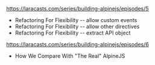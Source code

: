 https://laracasts.com/series/building-alpinejs/episodes/5

- Refactoring For Flexibility -- allow custom events
- Refactoring For Flexibility -- allow other directives
- Refactoring For Flexibility -- extract API object

https://laracasts.com/series/building-alpinejs/episodes/6

- How We Compare With "The Real" AlpineJS
